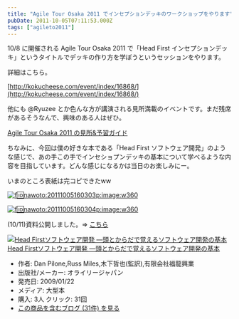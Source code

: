 ```yaml
---
title: "Agile Tour Osaka 2011 でインセプションデッキのワークショップをやります"
pubDate: 2011-10-05T07:11:53.000Z
tags: ["agileto2011"]
---
```


10/8 に開催される Agile Tour Osaka 2011 で「Head First インセプションデッキ」というタイトルでデッキの作り方を学ぼうというセッションをやります。

詳細はこちら。

[http://kokucheese.com/event/index/16868/](http://kokucheese.com/event/index/16868/)

他にも @Ryuzee とか色んな方が講演される見所満載のイベントです。まだ残席があるそうなんで、興味のある人はぜひ。

[Agile Tour Osaka 2011 の見所&amp;予習ガイド](http://pub.ne.jp/Under_the_Bridge/?entry_id=3884773)

ちなみに、今回は僕の好きな本である「Head First ソフトウェア開発」のような感じで、あの手この手でインセショプンデッキの基本について学べるような内容を目指しています。どんな感じになるかは当日のお楽しみにー。

いまのところ表紙は完コピできたww

[![f:id:nawoto:20111005160303p:image:w360](https://cdn-ak.f.st-hatena.com/images/fotolife/n/nawoto/20111005/20111005160303.png)](http://f.hatena.ne.jp/nawoto/20111005160303)

[![f:id:nawoto:20111005160304p:image:w360](https://cdn-ak.f.st-hatena.com/images/fotolife/n/nawoto/20111005/20111005160304.png)](http://f.hatena.ne.jp/nawoto/20111005160304)

(10/11)資料公開しました。=> [こちら](http://d.hatena.ne.jp/nawoto/20111011/1318303619)

[![Head Firstソフトウェア開発 ―頭とからだで覚えるソフトウェア開発の基本](https://images-fe.ssl-images-amazon.com/images/I/51YxaQry0KL._SL160_.jpg)](http://www.amazon.co.jp/exec/obidos/ASIN/487311392X/nawoto07-22/)[Head Firstソフトウェア開発 ―頭とからだで覚えるソフトウェア開発の基本](http://www.amazon.co.jp/exec/obidos/ASIN/487311392X/nawoto07-22/)

- 作者: Dan Pilone,Russ Miles,木下哲也(監訳),有限会社福龍興業
- 出版社/メーカー: オライリージャパン
- 発売日: 2009/01/22
- メディア: 大型本
- 購入: 3人 クリック: 31回
- [この商品を含むブログ (31件) を見る](http://d.hatena.ne.jp/asin/487311392X/nawoto07-22)